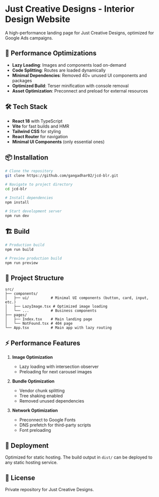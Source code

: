 # Just Creative Designs - Interior Design Website

A high-performance landing page for Just Creative Designs, optimized for Google Ads campaigns.

## 🚀 Performance Optimizations

- **Lazy Loading**: Images and components load on-demand
- **Code Splitting**: Routes are loaded dynamically
- **Minimal Dependencies**: Removed 40+ unused UI components and packages
- **Optimized Build**: Terser minification with console removal
- **Asset Optimization**: Preconnect and preload for external resources

## 🛠️ Tech Stack

- **React 18** with TypeScript
- **Vite** for fast builds and HMR
- **Tailwind CSS** for styling
- **React Router** for navigation
- **Minimal UI Components** (only essential ones)

## 📦 Installation

```bash
# Clone the repository
git clone https://github.com/gangadhar02/jcd-blr.git

# Navigate to project directory
cd jcd-blr

# Install dependencies
npm install

# Start development server
npm run dev
```

## 🏗️ Build

```bash
# Production build
npm run build

# Preview production build
npm run preview
```

## 📁 Project Structure

```
src/
├── components/
│   ├── ui/          # Minimal UI components (button, card, input, etc.)
│   ├── LazyImage.tsx # Optimized image loading
│   └── ...          # Business components
├── pages/
│   ├── Index.tsx    # Main landing page
│   └── NotFound.tsx # 404 page
└── App.tsx          # Main app with lazy routing
```

## ⚡ Performance Features

1. **Image Optimization**
   - Lazy loading with intersection observer
   - Preloading for next carousel images

2. **Bundle Optimization**
   - Vendor chunk splitting
   - Tree shaking enabled
   - Removed unused dependencies

3. **Network Optimization**
   - Preconnect to Google Fonts
   - DNS prefetch for third-party scripts
   - Font preloading

## 🎯 Deployment

Optimized for static hosting. The build output in `dist/` can be deployed to any static hosting service.

## 📝 License

Private repository for Just Creative Designs.